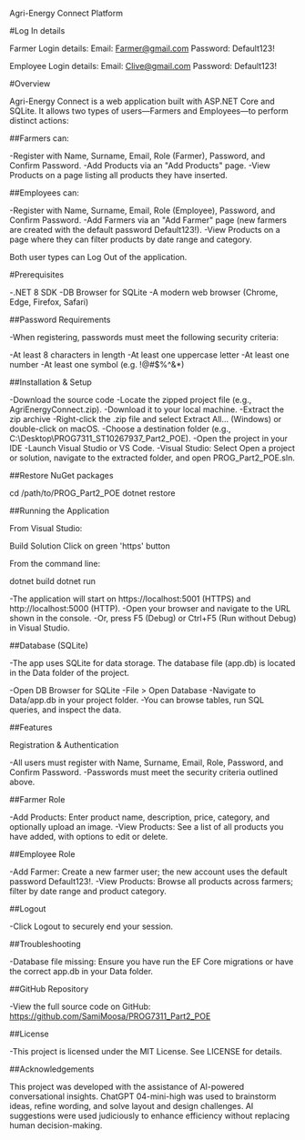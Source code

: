 Agri-Energy Connect Platform

#Log In details

Farmer Login details:
Email: Farmer@gmail.com
Password: Default123!

Employee Login details:
Email: Clive@gmail.com
Password: Default123!

#Overview

Agri-Energy Connect is a web application built with ASP.NET Core and SQLite. It allows two types of users—Farmers and Employees—to perform distinct actions:

##Farmers can:

-Register with Name, Surname, Email, Role (Farmer), Password, and Confirm Password.
-Add Products via an "Add Products" page.
-View Products on a page listing all products they have inserted.

##Employees can:

-Register with Name, Surname, Email, Role (Employee), Password, and Confirm Password.
-Add Farmers via an "Add Farmer" page (new farmers are created with the default password Default123!).
-View Products on a page where they can filter products by date range and category.

Both user types can Log Out of the application.

#Prerequisites

-.NET 8 SDK
-DB Browser for SQLite
-A modern web browser (Chrome, Edge, Firefox, Safari)

##Password Requirements

-When registering, passwords must meet the following security criteria:

-At least 8 characters in length
-At least one uppercase letter
-At least one number
-At least one symbol (e.g. !@#$%^&*)

##Installation & Setup

-Download the source code
-Locate the zipped project file (e.g., AgriEnergyConnect.zip).
-Download it to your local machine.
-Extract the zip archive
-Right-click the .zip file and select Extract All... (Windows) or double-click on macOS.
-Choose a destination folder (e.g., C:\Desktop\PROG7311_ST10267937_Part2_POE).
-Open the project in your IDE
-Launch Visual Studio or VS Code.
-Visual Studio: Select Open a project or solution, navigate to the extracted folder, and open PROG_Part2_POE.sln.

##Restore NuGet packages

cd /path/to/PROG_Part2_POE
dotnet restore

##Running the Application

From Visual Studio:

Build Solution
Click on green 'https' button


From the command line:

dotnet build
dotnet run 

-The application will start on https://localhost:5001 (HTTPS) and http://localhost:5000 (HTTP).
-Open your browser and navigate to the URL shown in the console.
-Or, press F5 (Debug) or Ctrl+F5 (Run without Debug) in Visual Studio.

##Database (SQLite)

-The app uses SQLite for data storage. The database file (app.db) is located in the Data folder of the project.

-Open DB Browser for SQLite
-File > Open Database
-Navigate to Data/app.db in your project folder.
-You can browse tables, run SQL queries, and inspect the data.

##Features

Registration & Authentication

-All users must register with Name, Surname, Email, Role, Password, and Confirm Password.
-Passwords must meet the security criteria outlined above.

##Farmer Role

-Add Products: Enter product name, description, price, category, and optionally upload an image.
-View Products: See a list of all products you have added, with options to edit or delete.

##Employee Role

-Add Farmer: Create a new farmer user; the new account uses the default password Default123!.
-View Products: Browse all products across farmers; filter by date range and product category.

##Logout

-Click Logout to securely end your session.

##Troubleshooting

-Database file missing: Ensure you have run the EF Core migrations or have the correct app.db in your Data folder.

##GitHub Repository

-View the full source code on GitHub: https://github.com/SamiMoosa/PROG7311_Part2_POE

##License

-This project is licensed under the MIT License. See LICENSE for details.

##Acknowledgements

This project was developed with the assistance of AI-powered conversational insights. ChatGPT 04-mini-high was used to brainstorm ideas, refine wording, and solve layout and design challenges. AI suggestions were used judiciously to enhance efficiency without replacing human decision-making.